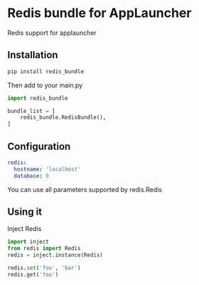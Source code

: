 # Redis bundle for AppLauncher
Redis support for applauncher

Installation
-----------
```bash
pip install redis_bundle 
```
Then add to your main.py
```python
import redis_bundle

bundle_list = [
    redis_bundle.RedisBundle(),
]
```

Configuration
-------------
```yml
redis:
  hostname: 'localhost'
  database: 0
```
You can use all parameters supported by redis.Redis

Using it
-----------------
Inject Redis

```python
import inject
from redis import Redis
redis = inject.instance(Redis)

redis.set('foo', 'bar')
redis.get('foo')

```

